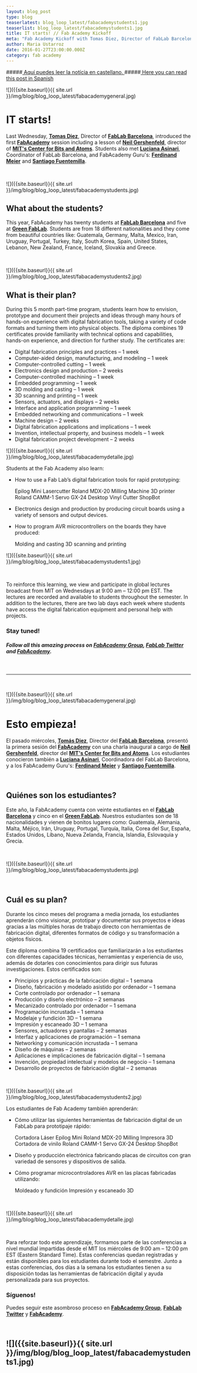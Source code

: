 ```yaml
---
layout: blog_post
type: blog
teaserlatest: blog_loop_latest/fabacademystudents1.jpg
teaserlist: blog_loop_latest/fabacademystudents1.jpg
title: IT starts! // Fab Academy Kickoff
meta: "Fab Academy Kickoff with Tomas Diez, Director of FabLab Barcelona, introducing the first lesson of Neil Gershenfeld, director of MIT's Center for Bits and Atoms."
author: Maria Ustarroz
date: 2016-01-27T23:00:00.000Z
category: fab academy
---
```


#####<a href="#spanish"> Aquí puedes leer la notícia en castellano. </a>
#####<a href="#spanish"> Here you can read this post in Spanish </a>

![]({{site.baseurl}}{{ site.url }}/img/blog/blog_loop_latest/fabacademygeneral.jpg)


# IT starts!

Last Wednesday, **[Tomas Diez](http://iaac.net/iaac/people/tomas-diez/)**, Director of **[FabLab Barcelona](http://fablabbcn.org)**, introduced the first **[FabAcademy](http://fabacademy.org/)** session including a lesson of **[Neil Gershenfeld](http://ng.cba.mit.edu/)**, director of **[MIT's Center for Bits and Atoms](http://cba.mit.edu/)**. Students also met **[Luciana Asinari](http://iaac.net/iaac/people/luciana-asinari/)**, Coordinator of FabLab Barcelona, and FabAcademy Guru's: **[Ferdinand Meier](http://iaac.net/iaac/people/ferdinand-meier/)** and **[Santiago Fuentemilla](http://iaac.net/iaac/people/santi-fuentemilla/)**.

&nbsp;

![]({{site.baseurl}}{{ site.url }}/img/blog/blog_loop_latest/fabacademystudents.jpg)

## What about the students?

This year, FabAcademy has twenty students at **[FabLab Barcelona](http://fablabbcn.org/fab_academy.html)** and five at **[Green FabLab](http://greenfablab.org/)**. Students are from 18 different nationalities and they come from beautiful countries like:  Guatemala, Germany, Malta, Mexico, Iran, Uruguay, Portugal, Turkey, Italy, South Korea, Spain, United States, Lebanon, New Zealand, France, Iceland, Slovakia and Greece.

&nbsp;

![]({{site.baseurl}}{{ site.url }}/img/blog/blog_loop_latest/fabacademystudents2.jpg)


## What is their plan?

During this 5 month part-time program, students learn how to envision, prototype and document their projects and ideas through many hours of hands-on experience with digital fabrication tools, taking a variety of code formats and turning them into physical objects. 
The diploma combines 19 certificates provide familiarity with technical options and capabilities, hands-on experience, and direction for further study. The certificates are:

- Digital fabrication principles and practices – 1 week
- Computer-aided design, manufacturing, and modeling – 1 week
- Computer-controlled cutting – 1 week
- Electronics design and production – 2 weeks
- Computer-controlled machining – 1 week
- Embedded programming – 1 week
- 3D molding and casting – 1 week
- 3D scanning and printing – 1 week
- Sensors, actuators, and displays – 2 weeks
- Interface and application programming – 1 week
- Embedded networking and communications – 1 week
- Machine design – 2 weeks
- Digital fabrication applications and implications – 1 week
- Invention, intellectual property, and business models – 1 week
- Digital fabrication project development – 2 weeks

![]({{site.baseurl}}{{ site.url }}/img/blog/blog_loop_latest/fabacademydetalle.jpg)
&nbsp;

Students at the Fab Academy also learn:

- How to use a Fab Lab’s digital fabrication tools for rapid prototyping:

    Epilog Mini Lasercutter
    Roland MDX-20 Milling Machine
    3D printer
    Roland CAMM-1 Servo GX-24 Desktop Vinyl Cutter
    ShopBot

- Electronics design and production by producing circuit boards using a variety of sensors and output devices.

- How to program AVR microcontrollers on the boards they have produced:

    Molding and casting
    3D scanning and printing


![]({{site.baseurl}}{{ site.url }}/img/blog/blog_loop_latest/fabacademystudents1.jpg)

&nbsp;

To reinforce this learning, we view and participate in global lectures broadcast from MIT on Wednesdays at 9:00 am – 12:00 pm EST. The lectures are recorded and available to students throughout the semester. In addition to the lectures, there are two lab days each week where students have access the digital fabrication equipment and personal help with projects.

### Stay tuned!

##### Follow all this amazing process on **[FabAcademy Group](https://www.facebook.com/FabLab.BCN)**, **[FabLab Twitter](https://twitter.com/fablabbcn)** and **[FabAcademy](http://fabacademy.org/)**.

&nbsp;

---

&nbsp;

<a name="spanish">
![]({{site.baseurl}}{{ site.url }}/img/blog/blog_loop_latest/fabacademygeneral.jpg)
</a>
&nbsp;

# Esto empieza!

El pasado miércoles, **[Tomás Diez](http://iaac.net/iaac/people/tomas-diez/)**, Director del **[FabLab Barcelona](http://fablabbcn.org)**, presentó la primera sesión del **[FabAcademy](http://fabacademy.org/)** con una charla inaugural a cargo de **[Neil Gershenfeld](http://ng.cba.mit.edu/)**, director del **[MIT's Center for Bits and Atoms](http://cba.mit.edu/)**. Los estudiantes conocieron también a **[Luciana Asinari](http://iaac.net/iaac/people/luciana-asinari/)**, Coordinadora del FabLab Barcelona, y a los FabAcademy Guru's: **[Ferdinand Meier](http://iaac.net/iaac/people/ferdinand-meier/)** y **[Santiago Fuentemilla](http://iaac.net/iaac/people/santi-fuentemilla/)**.


&nbsp;

## Quiénes son los estudiantes?

Este año, la FabAcademy cuenta con veinte estudiantes en el **[FabLab Barcelona](http://fablabbcn.org/fab_academy.html)** y cinco en el **[Green FabLab](http://greenfablab.org/)**. Nuestros estudiantes son de 18 nacionalidades y vienen de bonitos lugares como: Guatemala, Alemania, Malta, Méjico, Irán, Uruguay, Portugal, Turquía, Italia, Corea del Sur, España, Estados Unidos, Líbano, Nueva Zelanda, Francia, Islandia, Eslovaquia y Grecia.

&nbsp;

![]({{site.baseurl}}{{ site.url }}/img/blog/blog_loop_latest/fabacademystudents.jpg)


&nbsp;

## Cuál es su plan?

Durante los cinco meses del programa a media jornada, los estudiantes aprenderán cómo visionar, prototipar y documentar sus proyectos e ideas gracias a las múltiples horas de trabajo directo con herramientas de fabricación digital, diferentes formatos de código y su transformación a objetos físicos.

Este diploma combina 19 certificados que familiarizarán a los estudiantes con diferentes capacidades técnicas, herramientas y experiencia de uso, además de dotarles con conocimientos para dirigir sus futuras investigaciones. Estos certificados son:

- Principios y prácticas de la fabricación digital – 1 semana
- Diseño, fabricación y modelado asistido por ordenador – 1 semana
- Corte controlado por ordenador – 1 semana
- Producción y diseño electrónico – 2 semanas
- Mecanizado controlado por ordenador – 1 semana
- Programación incrustada – 1 semana
- Modelaje y fundición 3D – 1 semana
- Impresión y escaneado 3D – 1 semana
- Sensores, actuadores y pantallas – 2 semanas
- Interfaz y aplicaciones de programación – 1 semana
- Networking y comunicación incrustada – 1 semana
- Diseño de máquinas – 2 semanas
- Aplicaciones e implicaciones de fabricación digital – 1 semana
- Invención, propiedad intelectual y modelos de negocio – 1 semana
- Desarrollo de proyectos de fabricación digital – 2 semanas

&nbsp;

![]({{site.baseurl}}{{ site.url }}/img/blog/blog_loop_latest/fabacademystudents2.jpg)
&nbsp;

Los estudiantes de Fab Academy también aprenderán:

- Cómo utilizar las siguientes herramientas de fabricación digital de un FabLab para prototipaje rápido:

    Cortadora Láser Epilog Mini
    Roland MDX-20 Milling 
    Impresora 3D 
    Cortadora de vinilo Roland CAMM-1 Servo GX-24 Desktop 
    ShopBot

- Diseño y producción electrónica fabricando placas de circuitos con gran variedad de sensores y dispositivos de salida.

- Cómo programar microcontroladores AVR en las placas fabricadas utilizando:

    Moldeado y fundición
    Impresión y escaneado 3D

&nbsp;

![]({{site.baseurl}}{{ site.url }}/img/blog/blog_loop_latest/fabacademydetalle.jpg)

&nbsp;

Para reforzar todo este aprendizaje, formamos parte de las conferencias a nivel mundial impartidas desde el MIT los miércoles de 9:00 am – 12:00 pm EST (Eastern Standard Time). Estas conferencias quedan registradas y están disponibles para los estudiantes durante todo el semestre. Junto a estas conferencias, dos días a la semana los estudiantes tienen a su disposición todas las herramientas de fabricación digital y ayuda personalizada para sus proyectos.


### Síguenos!

Puedes seguir este asombroso proceso en **[FabAcademy Group](https://www.facebook.com/FabLab.BCN)**, **[FabLab Twitter](https://twitter.com/fablabbcn)** y **[FabAcademy](http://fabacademy.org/)**.

&nbsp;

![]({{site.baseurl}}{{ site.url }}/img/blog/blog_loop_latest/fabacademystudents1.jpg)
---


